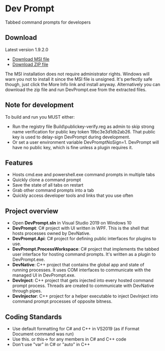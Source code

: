 ﻿# Dev Prompt
Tabbed command prompts for developers

## Download
Latest version 1.9.2.0
* [Download MSI file](http://www.peterspada.com/Download/DevPrompt)
* [Download ZIP file](http://www.peterspada.com/Download/DevPrompt?type=zip)

The MSI installation does not require administrator rights.
Windows will warn you not to install it since the MSI file is unsigned.
It's perfectly safe though, just click the More Info link and install anyway.
Alternatively you can download the zip file and run DevPrompt.exe from the extracted files.

## Note for development
To build and run you MUST either:
* Run the registry file Build\publickey-verify.reg as admin to skip strong name verification for public key token 19bc3e3d1db2ab26. That public key is used to delay-sign DevPrompt during development.
* Or set a user environment variable DevPromptNoSign=1. DevPrompt will have no public key, which is fine unless a plugin requires it.

## Features
* Hosts cmd.exe and powershell.exe command prompts in multiple tabs
* Quickly clone a command prompt
* Save the state of all tabs on restart
* Grab other command prompts into a tab
* Quickly access developer tools and links that you use often

## Project overview
* Open __DevPrompt.sln__ in Visual Studio 2019 on Windows 10
* __DevPrompt__: C# project with UI written in WPF. This is the shell that hosts processes owned by DevNative.
* __DevPrompt.Api__: C# project for defining public interfaces for plugins to use.
* __DevPrompt.ProcessWorkspace__: C# project that implements the tabbed user interface for hosting command prompts. It's written as a plugin to DevPrompt.exe.
* __DevNative__: C++ project that contains the global app and state of running processes. It uses COM interfaces to communicate with the managed UI in DevPrompt.exe.
* __DevInject__: C++ project that gets injected into every hosted command prompt process. Threads are created to communicate with DevNative through pipes.
* __DevInjector__: C++ project for a helper executable to inject DevInject into command prompt processes of opposite bitness.

## Coding Standards
* Use default formatting for C# and C++ in VS2019 (as if Format Document command was run)
* Use this. or this-> for any members in C# and C++ code
* Don't use "var" in C# or "auto" in C++
